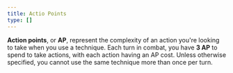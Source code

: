 ```yaml
---
title: Actio Points
type: []
---
```


**Action points**, or **AP**, represent the complexity of an action you're looking to take when you use a technique. Each turn in combat, you have **3 AP** to spend to take actions, with each action having an AP cost. Unless otherwise specified, you cannot use the same technique more than once per turn.
